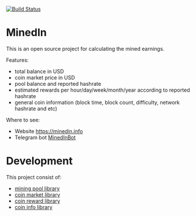 [![Build Status](https://travis-ci.org/tverdokhlebd/mined-in.svg?branch=master)](https://travis-ci.org/tverdokhlebd/mined-in)
# MinedIn
This is an open source project for calculating the mined earnings.

Features:
- total balance in USD
- coin market price in USD
- pool balance and reported hashrate
- estimated rewards per hour/day/week/month/year according to reported hashrate
- general coin information (block time, block count, difficulty, network hashrate and etc)

Where to see:
- Website <a href="https://minedin.info">https://minedin.info</a>
- Telegram bot <a href="https://t.me/MinedInBot">MinedInBot</a>
# Development
This project consist of:
- <a href="https://github.com/tverdokhlebd/mining-pool-library">mining pool library</a>
- <a href="https://github.com/tverdokhlebd/coin-market-library">coin market library</a>
- <a href="https://github.com/tverdokhlebd/coin-reward-library">coin reward library</a>
- <a href="https://github.com/tverdokhlebd/coin-info-library">coin info library</a>
